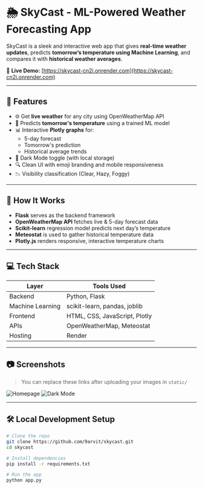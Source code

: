 # 🌦️ SkyCast - ML-Powered Weather Forecasting App

SkyCast is a sleek and interactive web app that gives **real-time weather updates**, predicts **tomorrow’s temperature using Machine Learning**, and compares it with **historical weather averages**.

🔗 **Live Demo:** [https://skycast-cn2i.onrender.com](https://skycast-cn2i.onrender.com)

---

## 🚀 Features

- 🌐 Get **live weather** for any city using OpenWeatherMap API
- 🤖 Predicts **tomorrow's temperature** using a trained ML model
- 📊 Interactive **Plotly graphs** for:
  - 5-day forecast
  - Tomorrow's prediction
  - Historical average trends
- 🌙 Dark Mode toggle (with local storage)
- 🔍 Clean UI with emoji branding and mobile responsiveness
- 📉 Visibility classification (Clear, Hazy, Foggy)

---

## 🧠 How It Works

- **Flask** serves as the backend framework
- **OpenWeatherMap API** fetches live & 5-day forecast data
- **Scikit-learn** regression model predicts next day’s temperature
- **Meteostat** is used to gather historical temperature data
- **Plotly.js** renders responsive, interactive temperature charts

---

## 💻 Tech Stack

| Layer         | Tools Used                              |
|---------------|------------------------------------------|
| Backend       | Python, Flask                            |
| Machine Learning | scikit-learn, pandas, joblib         |
| Frontend      | HTML, CSS, JavaScript, Plotly            |
| APIs          | OpenWeatherMap, Meteostat                |
| Hosting       | Render                                   |

---

## 📷 Screenshots

> You can replace these links after uploading your images in `static/`

![Homepage](static/screenshot.png)
![Dark Mode](static/darkmode.png)

---

## 🛠️ Local Development Setup

```bash
# Clone the repo
git clone https://github.com/9arvit/skycast.git
cd skycast

# Install dependencies
pip install -r requirements.txt

# Run the app
python app.py
